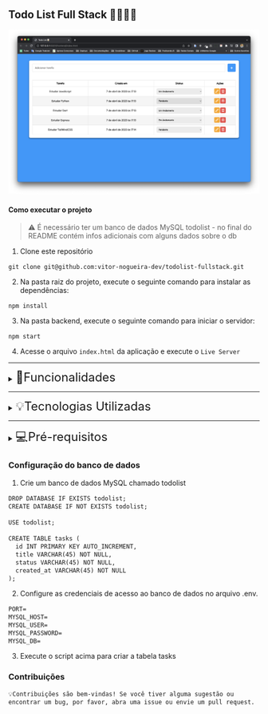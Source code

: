 ## Todo List Full Stack 👨🏼‍💻📝

![Todo List](./project.png)

#### Como executar o projeto
> ⚠️ É necessário ter um banco de dados MySQL todolist - no final do README contém infos adicionais com alguns dados sobre o db
1. Clone este repositório
````
git clone git@github.com:vitor-nogueira-dev/todolist-fullstack.git
````
2. Na pasta raiz do projeto, execute o seguinte comando para instalar as dependências:
```
npm install
``` 
3. Na pasta backend, execute o seguinte comando para iniciar o servidor:
````
npm start
````
4. Acesse o arquivo `index.html` da aplicação e execute o `Live Server`

---
<details>
<summary><span style="font-size: 1.5rem;"> 📝Funcionalidades</span></summary>
  - Adicione uma nova tarefa; </br>
  - Edite uma tarefa existente; </br>
  - Remova uma tarefa existente; </br>
  - Lista de tarefas atualizada dinamicamente.
</details>

----
<details>
<summary><span style="font-size: 1.5rem;"> 💡Tecnologias Utilizadas</span></summary>
  - HTML </br> 
  - CSS </br>
  - MySQL </br>
  - Express
</details>

----

<details>
<summary><span style="font-size: 1.5rem;">💻Pré-requisitos</span></summary>
  - Node.js 14.x </br>
  - MySQL 
</details>

### Configuração do banco de dados
1. Crie um banco de dados MySQL chamado todolist
````
DROP DATABASE IF EXISTS todolist;
CREATE DATABASE IF NOT EXISTS todolist;

USE todolist;

CREATE TABLE tasks (
  id INT PRIMARY KEY AUTO_INCREMENT,
  title VARCHAR(45) NOT NULL,
  status VARCHAR(45) NOT NULL,
  created_at VARCHAR(45) NOT NULL
);
````
2. Configure as credenciais de acesso ao banco de dados no arquivo .env.
`````
PORT=
MYSQL_HOST=
MYSQL_USER=
MYSQL_PASSWORD=
MYSQL_DB=
`````
3. Execute o script acima para criar a tabela tasks
### Contribuições
```
💡Contribuições são bem-vindas! Se você tiver alguma sugestão ou encontrar um bug, por favor, abra uma issue ou envie um pull request.
`````


